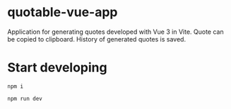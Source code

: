 # quotable-vue-app

Application for generating quotes developed with Vue 3 in Vite. Quote can be copied to clipboard. History of generated quotes is saved.

# Start developing

`npm i`

`npm run dev`
